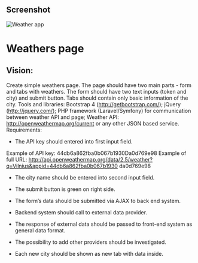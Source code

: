 ## Screenshot
![Weather app](https://i.imgur.com/sWQjpJ3.jpg)

# Weathers page

## Vision:
Create simple weathers page. The page should have two main parts - form and tabs with
weathers. The form should have two text inputs (token and city) and submit button. Tabs should
contain only basic information of the city.
Tools and libraries:
Bootstrap 4 (http://getbootstrap.com/);
jQuery (http://jquery.com/);
PHP framework (Laravel/Symfony) for communication between weather API and page;
Weather API:
http://openweathermap.org/current or any other JSON based service.
Requirements:
- The API key should entered into first input field.

Example of API key: 44db6a862fba0b067b1930Da0d769e98
Example of full URL:
http://api.openweathermap.org/data/2.5/weather?q=Vilnius&appid=44db6a862fba0b067b1930
da0d769e98
- The city name should be entered into second input field.

- The submit button is green on right side.
- The form’s data should be submitted via AJAX to back end system.
- Backend system should call to external data provider.
- The response of external data should be passed to front-end system as general data
format.
- The possibility to add other providers should be investigated.
- Each new city should be shown as new tab with data inside.
